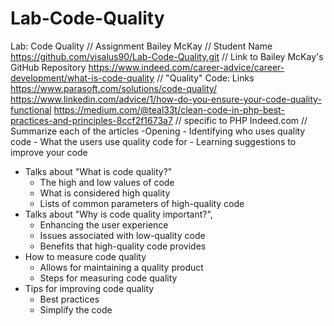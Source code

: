 # Lab-Code-Quality
Lab: Code Quality                                                                            // Assignment
Bailey McKay                                                                                 // Student Name
https://github.com/visalus90/Lab-Code-Quality.git                                            // Link to Bailey McKay's GitHub Repository
https://www.indeed.com/career-advice/career-development/what-is-code-quality                 // "Quality" Code: Links
https://www.parasoft.com/solutions/code-quality/
https://www.linkedin.com/advice/1/how-do-you-ensure-your-code-quality-functional
https://medium.com/@teal33t/clean-code-in-php-best-practices-and-principles-8ccf2f1673a7     // specific to PHP 
Indeed.com                                                                                   // Summarize each of the articles
-Opening 
    - Identifying who uses quality code
    - What the users use quality code for
    - Learning suggestions to improve your code
- Talks about "What is code quality?"
    - The high and low values of code
    - What is considered high quality
    - Lists of common parameters of high-quality code
- Talks about "Why is code quality important?",
    - Enhancing the user experience
    - Issues associated with low-quality code
    - Benefits that high-quality code provides
- How to measure code quality
    - Allows for maintaining a quality product
    - Steps for measuring code quality
- Tips for improving code quality
    - Best practices
    - Simplify the code
